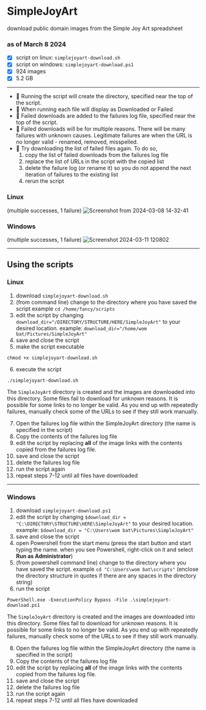 # SimpleJoyArt
download public domain images from the Simple Joy Art spreadsheet

### as of March 8 2024
- [X] script on linux: `simplejoyart-download.sh`
- [X] script on windows: `simplejoyart-download.ps1`
- [X] 924 images
- [X] 5.2 GB
---


- :blue_book: Running the script will create the directory, specified near the top of the script.
- :orange_book: When running each file will display as Downloaded or Failed
- :notebook: Failed downloads are added to the failures log file, specified near the top of the script.
- :closed_book: Failed downloads will be for multiple reasons. There will be many failures with unknown causes. Legitimate failures are when the URL is no longer valid - renamed, removed, misspelled.
- :notebook_with_decorative_cover: Try downloading the list of failed files again. To do so,
  1. copy the list of failed downloads from the failures log file
  2. replace the list of URLs in the script with the copied list
  3. delete the failure log (or rename it) so you do not append the next iteration of failures to the existing list
  4. rerun the script

### Linux
(multiple successes, 1 failure)
![Screenshot from 2024-03-08 14-32-41](https://github.com/chansizzle/SimpleJoyArt/assets/14916599/b1507630-e2b3-4578-a3ca-132e00a000db)


### Windows
(multiple successes, 1 failure)
![Screenshot 2024-03-11 120802](https://github.com/chansizzle/SimpleJoyArt/assets/14916599/545b72bc-5048-45f3-8e39-00d3e1ebba76)

---
## Using the scripts

### Linux

1. download `simplejoyart-download.sh`
2. (from command line) change to the directory where you have saved the script example `cd /home/fancy/scripts`
3. edit the script by changing `download_dir="/DIRECTORY/STRUCTURE/HERE/SimpleJoyArt"` to your desired location. example: `download_dir="/home/wom bat/Pictures/SimpleJoyArt"`
4. save and close the script
5. make the script executable
```
chmod +x simplejoyart-download.sh
```
6. execute the script
```
./simplejoyart-download.sh
```

The `SimpleJoyArt` directory is created and the images are downloaded into this directory.
Some files fail to download for unknown reasons. It is possible for some links to no longer be valid. As you end up with repeatedly failures, manually check some of the URLs to see if they still work manually.

7. Open the failures log file within the SimpleJoyArt directory (the name is specified in the script)
8. Copy the contents of the failures log file
9. edit the script by replacing **all** of the image links with the contents copied from the failures log file.
10. save and close the script
11. delete the failures log file
12. run the script again
13. repeat steps 7-12 until all files have downloaded
 


---
### Windows

1. download `simplejoyart-download.ps1`
2. edit the script by changing `$download_dir = "C:\DIRECTORY\STRUCTURE\HERE\SimpleJoyArt"` to your desired location. example: `$download_dir = "C:\Users\wom bat\Pictures\SimpleJoyArt"`
4. save and close the script
5. open Powershell from the start menu (press the start button and start typing the name. when you see Powershell, right-click on it and select **Run as Administrator**)
6. (from powershell command line) change to the directory where you have saved the script. example `cd "C:\Users\wom bat\scripts"` (enclose the directory structure in quotes if there are any spaces in the directory string)
7. run the script
```
PowerShell.exe -ExecutionPolicy Bypass -File .\simplejoyart-download.ps1
```

The `SimpleJoyArt` directory is created and the images are downloaded into this directory.
Some files fail to download for unknown reasons. It is possible for some links to no longer be valid. As you end up with repeatedly failures, manually check some of the URLs to see if they still work manually.

8. Open the failures log file within the SimpleJoyArt directory (the name is specified in the script)
9. Copy the contents of the failures log file
10. edit the script by replacing **all** of the image links with the contents copied from the failures log file.
11. save and close the script
12. delete the failures log file
13. run the script again
14. repeat steps 7-12 until all files have downloaded
